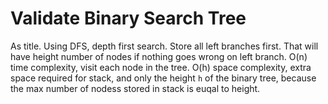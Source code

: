 # Validate Binary Search Tree

As title. Using DFS, depth first search. Store all left branches first. That will have height number of nodes if nothing goes wrong on left branch.
O(n) time complexity, visit each node in the tree.
O(h) space complexity, extra space required for stack, and only the height `h` of the binary tree, because the max number of nodess stored in stack is euqal to height.
